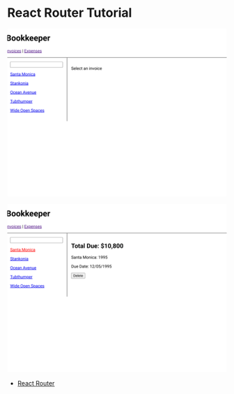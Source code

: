 # React Router Tutorial

![](react-router.png)

![](react-router-tab.png)

- [React Router](https://reactrouter.com/docs/en/v6/getting-started/tutorial)
